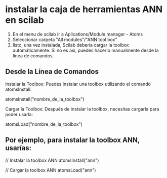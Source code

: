 # instalar la caja de herramientas ANN en scilab

1. En el menu de scilab ir a Aplications/Module manager - Atoms
2. Seleccionar carpeta "All modules"/"ANN tool box"
3. listo, una vez instalada, Scilab debería cargar la toolbox automáticamente. Si no es así, puedes hacerlo manualmente desde la línea de comandos.

## Desde la Línea de Comandos

Instalar la Toolbox: Puedes instalar una toolbox utilizando el comando atomsInstall. 

atomsInstall("nombre_de_la_toolbox")

Cargar la Toolbox: Después de instalar la toolbox, necesitas cargarla para poder usarla:

atomsLoad("nombre_de_la_toolbox")

## Por ejemplo, para instalar la toolbox ANN, usarías:

// Instalar la toolbox ANN
atomsInstall("ann")

// Cargar la toolbox ANN
atomsLoad("ann")